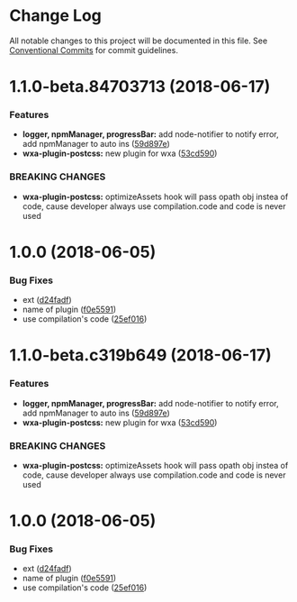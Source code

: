 # Change Log

All notable changes to this project will be documented in this file.
See [Conventional Commits](https://conventionalcommits.org) for commit guidelines.

<a name="1.1.0-beta.84703713"></a>
# 1.1.0-beta.84703713 (2018-06-17)


### Features

* **logger, npmManager, progressBar:** add node-notifier to notify error, add npmManager to auto ins ([59d897e](https://github.com/Genuifx/wxa/commit/59d897e))
* **wxa-plugin-postcss:** new plugin for wxa ([53cd590](https://github.com/Genuifx/wxa/commit/53cd590))


### BREAKING CHANGES

* **wxa-plugin-postcss:** optimizeAssets hook will pass opath obj instea of code, cause developer always use
compilation.code and code is never used



<a name="1.0.0"></a>
# 1.0.0 (2018-06-05)


### Bug Fixes

* ext ([d24fadf](https://github.com/Genuifx/wxa/commit/d24fadf))
* name of plugin ([f0e5591](https://github.com/Genuifx/wxa/commit/f0e5591))
* use compilation's code ([25ef016](https://github.com/Genuifx/wxa/commit/25ef016))




<a name="1.1.0-beta.c319b649"></a>
# 1.1.0-beta.c319b649 (2018-06-17)


### Features

* **logger, npmManager, progressBar:** add node-notifier to notify error, add npmManager to auto ins ([59d897e](https://github.com/Genuifx/wxa/commit/59d897e))
* **wxa-plugin-postcss:** new plugin for wxa ([53cd590](https://github.com/Genuifx/wxa/commit/53cd590))


### BREAKING CHANGES

* **wxa-plugin-postcss:** optimizeAssets hook will pass opath obj instea of code, cause developer always use
compilation.code and code is never used



<a name="1.0.0"></a>
# 1.0.0 (2018-06-05)


### Bug Fixes

* ext ([d24fadf](https://github.com/Genuifx/wxa/commit/d24fadf))
* name of plugin ([f0e5591](https://github.com/Genuifx/wxa/commit/f0e5591))
* use compilation's code ([25ef016](https://github.com/Genuifx/wxa/commit/25ef016))
